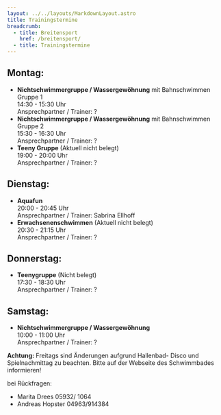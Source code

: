 ```yaml
---
layout: ../../layouts/MarkdownLayout.astro
title: Trainingstermine
breadcrumb:
  - title: Breitensport
    href: /breitensport/
  - title: Trainingstermine
---
```

## Montag:

* **Nichtschwimmergruppe / Wassergewöhnung** mit Bahnschwimmen Gruppe 1<br>
  14:30 - 15:30 Uhr<br>
  Ansprechpartner / Trainer: ?<br>
* **Nichtschwimmergruppe / Wassergewöhnung** mit Bahnschwimmen Gruppe 2<br>
  15:30 - 16:30 Uhr<br>
  Ansprechpartner / Trainer: ?<br>
* **Teeny Gruppe** (Aktuell nicht belegt)<br>
  19:00 - 20:00 Uhr<br>
  Ansprechpartner / Trainer: ?<br>

## Dienstag:

* **Aquafun**<br>
  20:00 - 20:45 Uhr<br>
  Ansprechpartner / Trainer: Sabrina Ellhoff<br>
* **Erwachsenenschwimmen** (Aktuell nicht belegt)<br>
  20:30 - 21:15 Uhr<br>
  Ansprechpartner / Trainer: ?<br>

## Donnerstag:

* **Teenygruppe** (Nicht belegt)<br>
  17:30 - 18:30 Uhr<br>
  Ansprechpartner / Trainer: ?<br>

## Samstag:

* **​​​​​​​Nichtschwimmergruppe / Wassergewöhnung**<br>
  10:00 - 11:00 Uhr<br>
  Ansprechpartner / Trainer: ?<br>

**Achtung:** Freitags sind Änderungen aufgrund Hallenbad- Disco und Spielnachmittag zu beachten. Bitte auf der Webseite des Schwimmbades informieren!

bei Rückfragen:<br>

* Marita Drees 05932/ 1064<br>
* Andreas Hopster 04963/914384<br>